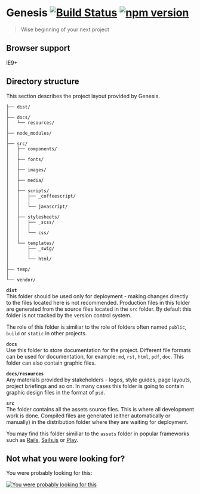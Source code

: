 # Genesis [![Build Status](https://travis-ci.org/adam-l/genesis.svg?branch=master)](https://travis-ci.org/adam-l/genesis) [![npm version](https://badge.fury.io/js/genesis-fed.svg)](http://badge.fury.io/js/genesis-fed)
> Wise beginning of your next project


## Browser support
IE9+


## Directory structure
This section describes the project layout provided by Genesis.


```
├── dist/
│
├── docs/
│   └── resources/
│
├── node_modules/
│
├── src/
│   ├── components/
│   │
│   ├── fonts/
│   │
│   ├── images/
│   │
│   ├── media/
│   │
│   ├── scripts/
│   │   ├── _coffeescript/
│   │   │
│   │   └── javascript/
│   │
│   ├── stylesheets/
│   │   ├── _scss/
│   │   │
│   │   └── css/
│   │
│   └── templates/
│       ├── _swig/
│       │
│       └── html/
│
├── temp/
│
└── vendor/
```

**`dist`**  
This folder should be used only for deployment - making changes directly to the files located here is not recommended. Production files in this folder are generated from the source files located in the `src` folder. By default this folder is not tracked by the version control system.

The role of this folder is similiar to the role of folders often named `public`, `build` or `static` in other projects.

**`docs`**  
Use this folder to store documentation for the project. Different file formats can be used for documentation, for example: `md`, `rst`, `html`, `pdf`, `doc`. This folder can also contain graphic files.

**`docs/resources`**  
Any materials provided by stakeholders - logos, style guides, page layouts, project briefings and so on. In many cases this folder is going to contain graphic design files in the format of `psd`.

**`src`**  
The folder contains all the assets source files. This is where all development work is done. Compiled files are generated (either automatically or manually) in the distribution folder where they are waiting for deployment.

You may find this folder similiar to the `assets` folder in popular frameworks such as [Rails](http://edgeguides.rubyonrails.org/asset_pipeline.html#asset-organization), [Sails.js](http://sailsjs-documentation.readthedocs.org/en/latest/concepts/Assets/) or [Play](https://www.playframework.com/documentation/2.0/Anatomy#The-standard-application-layout).

## Not what you were looking for?
You were probably looking for this:

[![You were probably looking for this](http://img.youtube.com/vi/1FH-q0I1fJY/0.jpg)](https://www.youtube.com/watch?v=1FH-q0I1fJY)